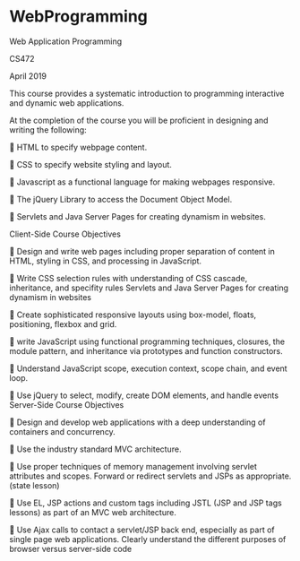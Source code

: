 # WebProgramming

Web Application Programming

CS472

April 2019


This course provides a systematic introduction to programming interactive and dynamic web applications.

At the completion of the course you will be proficient in designing and writing the following:

 HTML to specify webpage content.

 CSS to specify website styling and layout.

 Javascript as a functional language for making webpages responsive.

 The jQuery Library to access the Document Object Model.

 Servlets and Java Server Pages for creating dynamism in websites.


Client-Side Course Objectives

 Design and write web pages including proper separation of content in HTML, styling in CSS, and processing in JavaScript.

 Write CSS selection rules with understanding of CSS cascade, inheritance, and specifity rules Servlets and Java Server Pages for creating dynamism in websites

 Create sophisticated responsive layouts using box-model, floats, positioning, flexbox and grid. 

 write JavaScript using functional programming techniques, closures, the module pattern, and inheritance via prototypes and function constructors.

 Understand JavaScript scope, execution context, scope chain, and event loop.

 Use jQuery to select, modify, create DOM elements, and handle events Server-Side Course Objectives

 Design and develop web applications with a deep understanding of containers and concurrency.

 Use the industry standard MVC architecture.

 Use proper techniques of memory management involving servlet attributes and scopes. Forward or redirect servlets and JSPs as appropriate. (state lesson)

 Use EL, JSP actions and custom tags including JSTL (JSP and JSP tags lessons) as part of an MVC web architecture.

 Use Ajax calls to contact a servlet/JSP back end, especially as part of single page web applications. Clearly understand the different purposes of browser versus server-side code 
